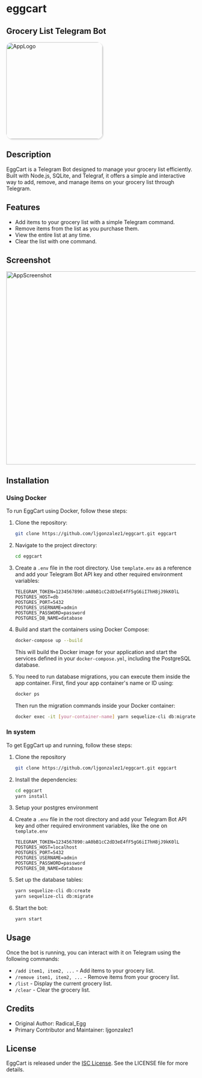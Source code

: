 # eggcart
## Grocery List Telegram Bot

<img alt="AppLogo" src="assets/eggcart_profile.jpeg" width="256" style="border-radius: 15px; box-shadow: 2px 2px 2px 1px rgba(0, 0, 0, 0.1);">

## Description
EggCart is a Telegram Bot designed to manage your grocery list efficiently. Built with Node.js, SQLite, and Telegraf, it offers a simple and interactive way to add, remove, and manage items on your grocery list through Telegram.

## Features
- Add items to your grocery list with a simple Telegram command.
- Remove items from the list as you purchase them.
- View the entire list at any time.
- Clear the list with one command.

## Screenshot

<img alt="AppScreenshot" src="assets/egg_cart_screenshot.png" width="512">

## Installation

### Using Docker

To run EggCart using Docker, follow these steps:

1. Clone the repository:

    ```bash
    git clone https://github.com/ljgonzalez1/eggcart.git eggcart
    ```

2. Navigate to the project directory:

    ```bash
    cd eggcart
    ```

3. Create a `.env` file in the root directory. Use `template.env` as a reference and add your Telegram Bot API key and other required environment variables:

    ```dotenv
    TELEGRAM_TOKEN=1234567890:aA0bB1cC2dD3eE4fF5gG6iI7hH8jJ9kK0lL
    POSTGRES_HOST=db
    POSTGRES_PORT=5432
    POSTGRES_USERNAME=admin
    POSTGRES_PASSWORD=password
    POSTGRES_DB_NAME=database
    ```

4. Build and start the containers using Docker Compose:

    ```bash
    docker-compose up --build
    ```

   This will build the Docker image for your application and start the services defined in your `docker-compose.yml`, including the PostgreSQL database.

5. You need to run database migrations, you can execute them inside the app container. First, find your app container's name or ID using:

    ```bash
    docker ps
    ```

   Then run the migration commands inside your Docker container:

    ```bash
    docker exec -it [your-container-name] yarn sequelize-cli db:migrate
    ```

### In system

To get EggCart up and running, follow these steps:

1. Clone the repository

    ```bash
    git clone https://github.com/ljgonzalez1/eggcart.git eggcart
    ```

2. Install the dependencies:
    ```bash
    cd eggcart
    yarn install
    ```
   
3. Setup your postgres environment

4. Create a `.env` file in the root directory and add your Telegram Bot API key and other required environment variables, like the one on `template.env`
    ```dotenv
    TELEGRAM_TOKEN=1234567890:aA0bB1cC2dD3eE4fF5gG6iI7hH8jJ9kK0lL
    POSTGRES_HOST=localhost
    POSTGRES_PORT=5432
    POSTGRES_USERNAME=admin
    POSTGRES_PASSWORD=password
    POSTGRES_DB_NAME=database
    ```
 
5. Set up the database tables:
    ```bash
    yarn sequelize-cli db:create
    yarn sequelize-cli db:migrate
    ```

6. Start the bot:
    ```bash
    yarn start
    ```

## Usage
Once the bot is running, you can interact with it on Telegram using the following commands:
- `/add item1, item2, ...` - Add items to your grocery list.
- `/remove item1, item2, ...` - Remove items from your grocery list.
- `/list` - Display the current grocery list.
- `/clear` - Clear the grocery list.

## Credits
- Original Author: Radical_Egg
- Primary Contributor and Maintainer: ljgonzalez1

## License
EggCart is released under the [ISC License](LICENSE.txt). See the LICENSE file for more details.
